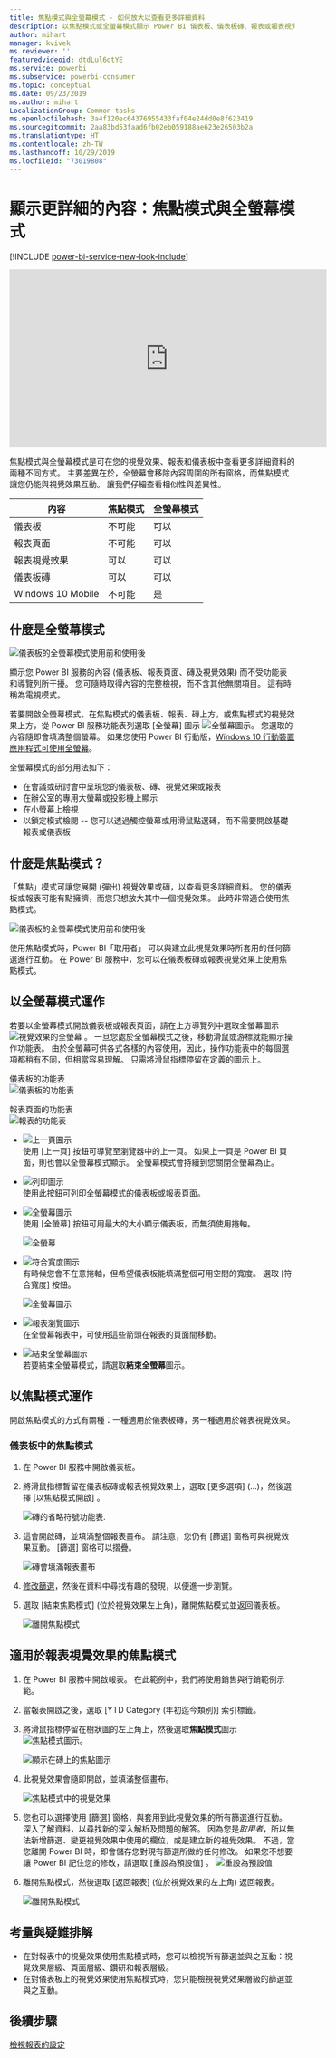 ```yaml
---
title: 焦點模式與全螢幕模式 - 如何放大以查看更多詳細資料
description: 以焦點模式或全螢幕模式顯示 Power BI 儀表板、儀表板磚、報表或報表視覺效果的文件
author: mihart
manager: kvivek
ms.reviewer: ''
featuredvideoid: dtdLul6otYE
ms.service: powerbi
ms.subservice: powerbi-consumer
ms.topic: conceptual
ms.date: 09/23/2019
ms.author: mihart
LocalizationGroup: Common tasks
ms.openlocfilehash: 3a4f120ec64376955433faf04e24dd0e8f623419
ms.sourcegitcommit: 2aa83bd53faad6fb02eb059188ae623e26503b2a
ms.translationtype: HT
ms.contentlocale: zh-TW
ms.lasthandoff: 10/29/2019
ms.locfileid: "73019808"
---
```

# <a name="display-content-in-more-detail-focus-mode-and-full-screen-mode"></a>顯示更詳細的內容：焦點模式與全螢幕模式

[!INCLUDE [power-bi-service-new-look-include](../includes/power-bi-service-new-look-include.md)]    

<iframe width="560" height="315" src="https://www.youtube.com/embed/dtdLul6otYE" frameborder="0" allowfullscreen></iframe>

焦點模式與全螢幕模式是可在您的視覺效果、報表和儀表板中查看更多詳細資料的兩種不同方式。  主要差異在於，全螢幕會移除內容周圍的所有窗格，而焦點模式讓您仍能與視覺效果互動。 讓我們仔細查看相似性與差異性。  

|內容    | 焦點模式  |全螢幕模式  |
|---------|---------|----------------------|
|儀表板     |   不可能     | 可以 |
|報表頁面   | 不可能  | 可以|
|報表視覺效果 | 可以    | 可以 |
|儀表板磚 | 可以    | 可以 |
|Windows 10 Mobile | 不可能 | 是 |

## <a name="what-is-full-screen-mode"></a>什麼是全螢幕模式

![儀表板的全螢幕模式使用前和使用後](media/end-user-focus/power-bi-dashboards-focus.png)

顯示您 Power BI 服務的內容 (儀表板、報表頁面、磚及視覺效果) 而不受功能表和導覽列所干擾。  您可隨時取得內容的完整檢視，而不含其他無關項目。 這有時稱為電視模式。   

若要開啟全螢幕模式，在焦點模式的儀表板、報表、磚上方，或焦點模式的視覺效果上方，從 Power BI 服務功能表列選取 [全螢幕]  圖示 ![全螢幕圖示](media/end-user-focus/power-bi-full-screen-icon.png)。  您選取的內容隨即會填滿整個螢幕。
如果您使用 Power BI 行動版，[Windows 10 行動裝置應用程式可使用全螢幕](./mobile/mobile-windows-10-app-presentation-mode.md)。 

全螢幕模式的部分用法如下：

* 在會議或研討會中呈現您的儀表板、磚、視覺效果或報表
* 在辦公室的專用大螢幕或投影機上顯示
* 在小螢幕上檢視
* 以鎖定模式檢閱 -- 您可以透過觸控螢幕或用滑鼠點選磚，而不需要開啟基礎報表或儀表板

## <a name="what-is-focus-mode"></a>什麼是焦點模式？

「焦點」模式可讓您展開 (彈出) 視覺效果或磚，以查看更多詳細資料。  您的儀表板或報表可能有點擁擠，而您只想放大其中一個視覺效果。  此時非常適合使用焦點模式。  

![儀表板的全螢幕模式使用前和使用後](media/end-user-focus/power-bi-compare-dash.png)

使用焦點模式時，Power BI「取用者」  可以與建立此視覺效果時所套用的任何篩選進行互動。  在 Power BI 服務中，您可以在儀表板磚或報表視覺效果上使用焦點模式。

## <a name="working-in-full-screen-mode"></a>以全螢幕模式運作

若要以全螢幕模式開啟儀表板或報表頁面，請在上方導覽列中選取全螢幕圖示 ![視覺效果的全螢幕](media/end-user-focus/power-bi-full-screen-icon.png) 。 一旦您處於全螢幕模式之後，移動滑鼠或游標就能顯示操作功能表。 由於全螢幕可供各式各樣的內容使用，因此，操作功能表中的每個選項都稍有不同，但相當容易理解。  只需將滑鼠指標停留在定義的圖示上。

儀表板的功能表    
![儀表板的功能表](media/end-user-focus/power-bi-full-screen-dash.png)    

報表頁面的功能表    
![報表的功能表](media/end-user-focus/power-bi-report-full-screen.png)    

  * ![上一頁圖示](media/end-user-focus/power-bi-back-icon.png)    
  使用 [上一頁]  按鈕可導覽至瀏覽器中的上一頁。 如果上一頁是 Power BI 頁面，則也會以全螢幕模式顯示。  全螢幕模式會持續到您關閉全螢幕為止。

  * ![列印圖示](media/end-user-focus/power-bi-print-icon.png)    
  使用此按鈕可列印全螢幕模式的儀表板或報表頁面。

  * ![全螢幕圖示](media/end-user-focus/power-bi-fit-to-screen-icon.png)    
    使用 [全螢幕]  按鈕可用最大的大小顯示儀表板，而無須使用捲軸。  

    ![全螢幕](media/end-user-focus/power-bi-fit-screen.png)

  * ![符合寬度圖示](media/end-user-focus/power-bi-fit-width.png)       
    有時候您會不在意捲軸，但希望儀表板能填滿整個可用空間的寬度。 選取 [符合寬度]  按鈕。    

    ![全螢幕圖示](media/end-user-focus/power-bi-fit-to-width-new.png)

  * ![報表瀏覽圖示](media/end-user-focus/power-bi-report-nav2.png)       
    在全螢幕報表中，可使用這些箭頭在報表的頁面間移動。    
  * ![結束全螢幕圖示](media/end-user-focus/exit-fullscreen-new.png)     
  若要結束全螢幕模式，請選取**結束全螢幕**圖示。

      

## <a name="working-in-focus-mode"></a>以焦點模式運作

開啟焦點模式的方式有兩種：一種適用於儀表板磚，另一種適用於報表視覺效果。

### <a name="focus-mode-in-dashboards"></a>儀表板中的焦點模式

1. 在 Power BI 服務中開啟儀表板。

2. 將滑鼠指標暫留在儀表板磚或報表視覺效果上，選取 [更多選項]  (...)，然後選擇 [以焦點模式開啟]  。

    ![磚的省略符號功能表](media/end-user-focus/power-bi-dashboard-focus.png).

2. 這會開啟磚，並填滿整個報表畫布。 請注意，您仍有 [篩選]  窗格可與視覺效果互動。 [篩選]  窗格可以摺疊。

   ![磚會填滿報表畫布](media/end-user-focus/power-bi-focus-filter.png)

4. [修改篩選](end-user-report-filter.md)，然後在資料中尋找有趣的發現，以便進一步瀏覽。  

5. 選取 [結束焦點模式]  (位於視覺效果左上角)，離開焦點模式並返回儀表板。

    ![離開焦點模式](media/end-user-focus/power-bi-exit.png)    


## <a name="focus-mode-for-report-visuals"></a>適用於報表視覺效果的焦點模式

1. 在 Power BI 服務中開啟報表。  在此範例中，我們將使用銷售與行銷範例示範。

1. 當報表開啟之後，選取 [YTD Category (年初迄今類別)]  索引標籤。

2. 將滑鼠指標停留在樹狀圖的左上角上，然後選取**焦點模式**圖示 ![焦點模式圖示](media/end-user-focus/pbi_popout.jpg)。  

   ![顯示在磚上的焦點圖示](media/end-user-focus/power-bi-hover-focus-icon.png)
2. 此視覺效果會隨即開啟，並填滿整個畫布。

   ![焦點模式中的視覺效果](media/end-user-focus/power-bi-display-focus-new.png)

3. 您也可以選擇使用 [篩選]  窗格，與套用到此視覺效果的所有篩選進行互動。 深入了解資料，以尋找新的深入解析及問題的解答。 因為您是*取用者*，所以無法新增篩選、變更視覺效果中使用的欄位，或是建立新的視覺效果。  不過，當您離開 Power BI 時，即會儲存您對現有篩選所做的任何修改。 如果您不想要讓 Power BI 記住您的修改，請選取 [重設為預設值]  。 ![重設為預設值](media/end-user-focus/power-bi-resets.png)  


5. 離開焦點模式，然後選取 [返回報表]  (位於視覺效果的左上角) 返回報表。

    ![離開焦點模式](media/end-user-focus/power-bi-back-to-report.png)  

## <a name="considerations-and-troubleshooting"></a>考量與疑難排解

* 在對報表中的視覺效果使用焦點模式時，您可以檢視所有篩選並與之互動：視覺效果層級、頁面層級、鑽研和報表層級。    
* 在對儀表板上的視覺效果使用焦點模式時，您只能檢視視覺效果層級的篩選並與之互動。

## <a name="next-steps"></a>後續步驟

[檢視報表的設定](end-user-report-view.md)